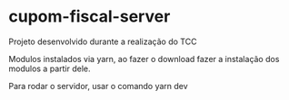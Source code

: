 # cupom-fiscal-server
Projeto desenvolvido durante a realização do TCC 

Modulos instalados via yarn, ao fazer o download fazer a instalação dos modulos a partir dele.

Para rodar o servidor, usar o comando yarn dev
